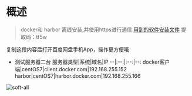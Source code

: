 # 概述
> docker和 harbor 离线安装,并使用https进行通信
> [用到的软件安装文件](https://pan.baidu.com/s/1QYpJni3aQQ2DDXxfUxTypw "安装文件")  提取码：tf5w 

复制这段内容后打开百度网盘手机App，操作更方便哦
* 测试服务器二台
服务器类型|系统|域名|IP
--|:--:|:--:|--:
docker客户端|centOS7|client.docker.com|192.168.255.152
harbor|centOS7|harbor.docker.com|192.168.255.166

![soft-all](https://storewang.github.io/images/soft-all.png "用到的软件")
